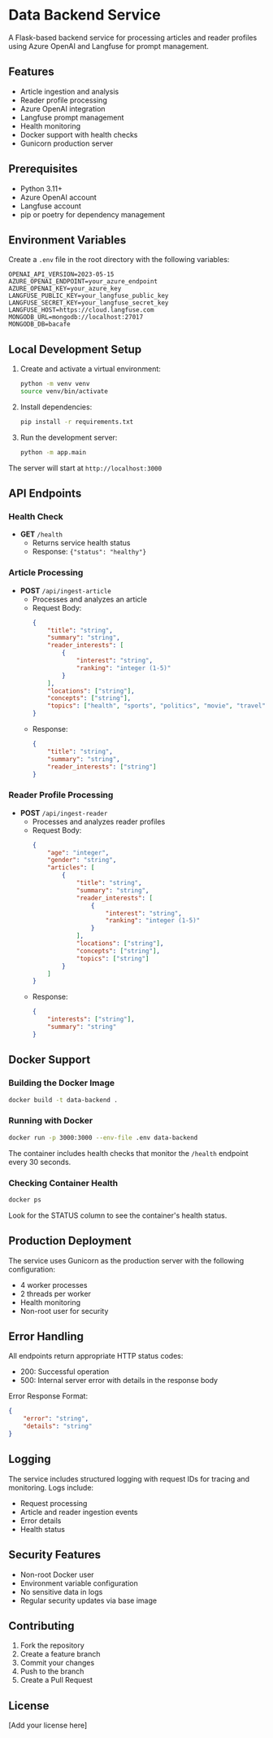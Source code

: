 # Data Backend Service

A Flask-based backend service for processing articles and reader profiles using Azure OpenAI and Langfuse for prompt management.

## Features

- Article ingestion and analysis
- Reader profile processing
- Azure OpenAI integration
- Langfuse prompt management
- Health monitoring
- Docker support with health checks
- Gunicorn production server

## Prerequisites

- Python 3.11+
- Azure OpenAI account
- Langfuse account
- pip or poetry for dependency management

## Environment Variables

Create a `.env` file in the root directory with the following variables:

```env
OPENAI_API_VERSION=2023-05-15
AZURE_OPENAI_ENDPOINT=your_azure_endpoint
AZURE_OPENAI_KEY=your_azure_key
LANGFUSE_PUBLIC_KEY=your_langfuse_public_key
LANGFUSE_SECRET_KEY=your_langfuse_secret_key
LANGFUSE_HOST=https://cloud.langfuse.com
MONGODB_URL=mongodb://localhost:27017
MONGODB_DB=bacafe
```

## Local Development Setup

1. Create and activate a virtual environment:
   ```bash
   python -m venv venv
   source venv/bin/activate
   ```

2. Install dependencies:
   ```bash
   pip install -r requirements.txt
   ```

3. Run the development server:
   ```bash
   python -m app.main
   ```

The server will start at `http://localhost:3000`

## API Endpoints

### Health Check
- **GET** `/health`
  - Returns service health status
  - Response: `{"status": "healthy"}`

### Article Processing
- **POST** `/api/ingest-article`
  - Processes and analyzes an article
  - Request Body:
    ```json
    {
        "title": "string",
        "summary": "string",
        "reader_interests": [
            {
                "interest": "string",
                "ranking": "integer (1-5)"
            }
        ],
        "locations": ["string"],
        "concepts": ["string"],
        "topics": ["health", "sports", "politics", "movie", "travel", "legal", "climate", "relationships", "mindfulness", "nutrition"]
    }
    ```
  - Response:
    ```json
    {
        "title": "string",
        "summary": "string",
        "reader_interests": ["string"]
    }
    ```

### Reader Profile Processing
- **POST** `/api/ingest-reader`
  - Processes and analyzes reader profiles
  - Request Body:
    ```json
    {
        "age": "integer",
        "gender": "string",
        "articles": [
            {
                "title": "string",
                "summary": "string",
                "reader_interests": [
                    {
                        "interest": "string",
                        "ranking": "integer (1-5)"
                    }
                ],
                "locations": ["string"],
                "concepts": ["string"],
                "topics": ["string"]
            }
        ]
    }
    ```
  - Response:
    ```json
    {
        "interests": ["string"],
        "summary": "string"
    }
    ```

## Docker Support

### Building the Docker Image
```bash
docker build -t data-backend .
```

### Running with Docker
```bash
docker run -p 3000:3000 --env-file .env data-backend
```

The container includes health checks that monitor the `/health` endpoint every 30 seconds.

### Checking Container Health
```bash
docker ps
```

Look for the STATUS column to see the container's health status.

## Production Deployment

The service uses Gunicorn as the production server with the following configuration:
- 4 worker processes
- 2 threads per worker
- Health monitoring
- Non-root user for security

## Error Handling

All endpoints return appropriate HTTP status codes:
- 200: Successful operation
- 500: Internal server error with details in the response body

Error Response Format:
```json
{
    "error": "string",
    "details": "string"
}
```

## Logging

The service includes structured logging with request IDs for tracing and monitoring. Logs include:
- Request processing
- Article and reader ingestion events
- Error details
- Health status

## Security Features

- Non-root Docker user
- Environment variable configuration
- No sensitive data in logs
- Regular security updates via base image

## Contributing

1. Fork the repository
2. Create a feature branch
3. Commit your changes
4. Push to the branch
5. Create a Pull Request

## License

[Add your license here] 